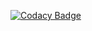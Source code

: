 [![Codacy Badge](https://api.codacy.com/project/badge/Grade/ebbddc1d15484f6abad27856b05b2139)](https://www.codacy.com/app/a.yevtukh/doctor?utm_source=github.com&amp;utm_medium=referral&amp;utm_content=froken/doctor&amp;utm_campaign=Badge_Grade)
